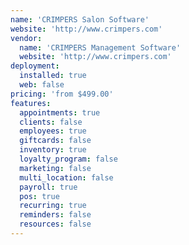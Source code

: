 ```yaml
---
name: 'CRIMPERS Salon Software'
website: 'http://www.crimpers.com'
vendor:
  name: 'CRIMPERS Management Software'
  website: 'http://www.crimpers.com'
deployment:
  installed: true
  web: false
pricing: 'from $499.00'
features:
  appointments: true
  clients: false
  employees: true
  giftcards: false
  inventory: true
  loyalty_program: false
  marketing: false
  multi_location: false
  payroll: true
  pos: true
  recurring: true
  reminders: false
  resources: false
---
```


